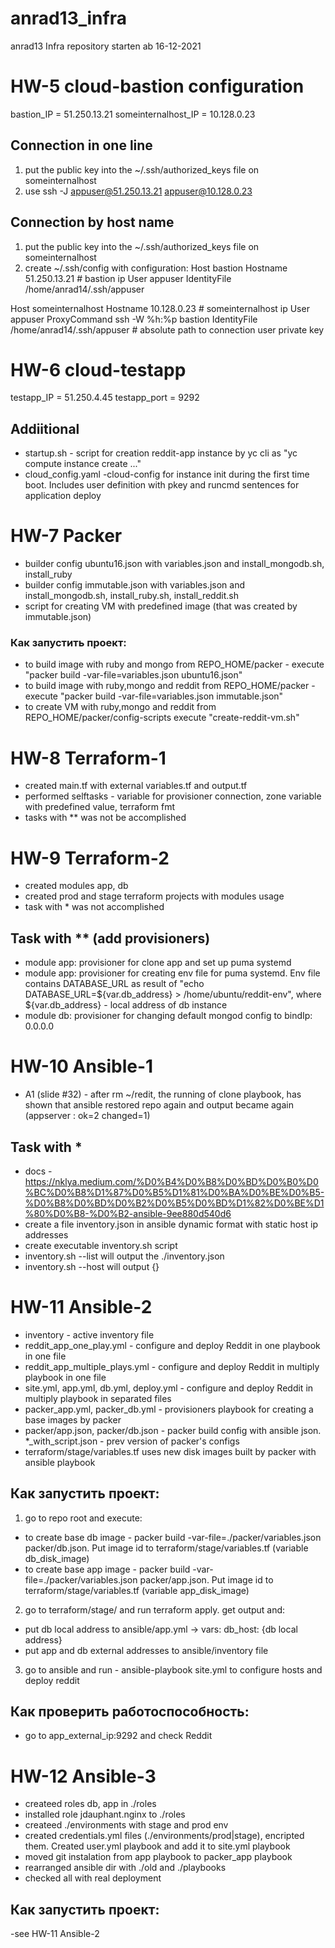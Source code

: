 # anrad13_infra
anrad13 Infra repository
starten ab 16-12-2021

# HW-5 cloud-bastion configuration
bastion_IP = 51.250.13.21
someinternalhost_IP = 10.128.0.23

## Connection in one line
1) put the public key into the ~/.ssh/authorized_keys file on someinternalhost
2) use ssh -J appuser@51.250.13.21 appuser@10.128.0.23

## Connection by host name
1) put the public key into the ~/.ssh/authorized_keys file on someinternalhost
2) create ~/.ssh/config with configuration:
Host bastion
  Hostname 51.250.13.21 # bastion ip
  User appuser
  IdentityFile /home/anrad14/.ssh/appuser

Host someinternalhost
  Hostname 10.128.0.23 # someinternalhost ip
  User appuser
  ProxyCommand ssh -W %h:%p bastion
  IdentityFile /home/anrad14/.ssh/appuser # absolute path to connection user private key

# HW-6 cloud-testapp
testapp_IP = 51.250.4.45
testapp_port = 9292
## Addiitional
- startup.sh - script for creation reddit-app instance by yc cli as "yc compute instance create ..."
- cloud_config.yaml -cloud-config for instance init during the first time boot. Includes user definition with pkey and runcmd sentences for application deploy

# HW-7 Packer
- builder config ubuntu16.json with variables.json and install_mongodb.sh, install_ruby
- builder config immutable.json with variables.json and install_mongodb.sh, install_ruby.sh, install_reddit.sh
- script for creating VM with predefined image (that was created by immutable.json)
### Как запустить проект:
- to build image with ruby and mongo from REPO_HOME/packer - execute "packer build -var-file=variables.json ubuntu16.json"
- to build image with ruby,mongo and reddit from REPO_HOME/packer - execute "packer build -var-file=variables.json immutable.json"
- to create VM with ruby,mongo and reddit from REPO_HOME/packer/config-scripts execute "create-reddit-vm.sh"

# HW-8 Terraform-1
- created main.tf with external variables.tf and output.tf
- performed selftasks - variable for provisioner connection, zone variable with predefined value, terraform fmt
- tasks with ** was not be accomplished

# HW-9 Terraform-2
- created modules app, db
- created prod and stage terraform projects with modules usage
- task with * was not accomplished
## Task with ** (add provisioners)
- module app: provisioner for clone app and set up puma systemd
- module app: provisioner for creating env file for puma systemd. Env file contains DATABASE_URL as result of "echo DATABASE_URL=${var.db_address} > /home/ubuntu/reddit-env", where ${var.db_address} - local address of db instance
- module db: provisioner for changing default mongod config to bindIp: 0.0.0.0

# HW-10 Ansible-1
- A1 (slide #32) - after rm ~/redit, the running of clone playbook, has shown that ansible restored repo again and output became again (appserver                  : ok=2    changed=1)
## Task with *
- docs - https://nklya.medium.com/%D0%B4%D0%B8%D0%BD%D0%B0%D0%BC%D0%B8%D1%87%D0%B5%D1%81%D0%BA%D0%BE%D0%B5-%D0%B8%D0%BD%D0%B2%D0%B5%D0%BD%D1%82%D0%BE%D1%80%D0%B8-%D0%B2-ansible-9ee880d540d6
- create a file inventory.json in ansible dynamic format with static host ip addresses
- create executable inventory.sh script
- inventory.sh --list will output the ./inventory.json
- inventory.sh --host will output {}

# HW-11 Ansible-2
- inventory - active inventory file
- reddit_app_one_play.yml - configure and deploy Reddit in one playbook in one file
- reddit_app_multiple_plays.yml - configure and deploy Reddit in multiply playbook in one file
- site.yml, app.yml, db.yml, deploy.yml - configure and deploy Reddit in multiply playbook in separated files
- packer_app.yml, packer_db.yml - provisioners playbook for creating a base images by packer
- packer/app.json, packer/db.json - packer build config with ansible json. *_with_script.json - prev version of packer's configs
- terraform/stage/variables.tf uses new disk images built by packer with ansible playbook
## Как запустить проект:
1. go to repo root and execute:
- to create base db image - packer build -var-file=./packer/variables.json packer/db.json. Put image id to terraform/stage/variables.tf (variable db_disk_image)
-  to create base app image - packer build -var-file=./packer/variables.json packer/app.json. Put image id to terraform/stage/variables.tf (variable app_disk_image)
2. go to terraform/stage/ and run terraform apply. get output and:
- put db local address to ansible/app.yml -> vars:   db_host: {db local address}
- put app and db external addresses to ansible/inventory file
3. go to ansible and run -  ansible-playbook site.yml to configure hosts and deploy reddit

## Как проверить работоспособность:
 - go to app_external_ip:9292 and check Reddit

# HW-12 Ansible-3
- createed roles db, app in ./roles
- installed role jdauphant.nginx to ./roles
- createed ./environments with stage and prod env
- created credentials.yml files (./environments/prod|stage), encripted them. Created user.yml playbook and add it to site.yml playbook
- moved git instalation from app playbook to packer_app playbook
- rearranged ansible dir with ./old and ./playbooks
- checked all with real deployment
## Как запустить проект:
-see HW-11 Ansible-2
